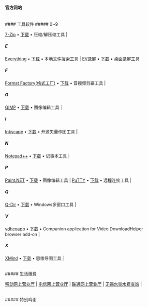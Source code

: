 #### 官方网站
<br>
#### 工具软件
##### 0~9

[7-Zip](https://www.7-zip.org/) • [下载](https://www.7-zip.org/download.html) • 压缩/解压缩工具 | 

##### E

[Everything](https://www.voidtools.com) • [下载](https://www.voidtools.com/downloads/) • 本地文件搜索工具 | [EV录屏](https://www.ieway.cn/index.html) • [下载](https://www.ieway.cn/evcapture.html) • 桌面录屏工具

##### F

[Format Factory(格式工厂)](http://www.pcfreetime.com/) • [下载](http://www.pcfreetime.com/formatfactory/CN/index.html) • 音视频剪辑工具 | 

##### G

[GIMP](https://www.gimp.org/) • [下载](https://www.gimp.org/downloads/) • 图像编辑工具 | 

##### I

[Inkscape](https://inkscape.org/) • [下载](https://inkscape.org/en/release) • 开源矢量作图工具 | 

##### N

[Notepad++](https://notepad-plus-plus.org/) • [下载](https://notepad-plus-plus.org/downloads/) • 记事本工具 | 

##### P

[Paint.NET](https://www.getpaint.net/index.html) • [下载](https://www.getpaint.net/download.html) • 图像编辑工具 | [PuTTY](https://putty.org) • [下载](https://www.chiark.greenend.org.uk/~sgtatham/putty/latest.html) • 远程连接工具 | 

##### Q

[Q-Dir](http://q-dir.com/) • [下载](http://www.softwareok.com/?Download=Q-Dir) • Windows多窗口工具 | 

##### V

[vdhcoapp](https://github.com/mi-g/vdhcoapp) • [下载](https://github.com/mi-g/vdhcoapp/releases) • Companion application for Video DownloadHelper browser add-on | 

##### X

[XMind](https://www.xmind.cn/) • [下载](https://www.xmind.cn/download/) • 思维导图工具 | 

<br>
##### 生活缴费

[移动网上营业厅](http://www.10086.cn/index/bj/index_100_100.html) | [电信网上营业厅](http://www.189.cn/) | [联通网上营业厅](http://www.10010.com) |
[无锡水量水费查询](http://221.6.103.134/) | 

<br>
##### 特别鸣谢
